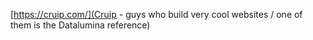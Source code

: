[https://cruip.com/](Cruip - guys who build very cool websites / one of them is the Datalumina reference)
